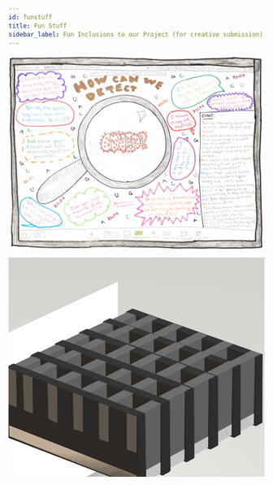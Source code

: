 ```yaml
---
id: funstuff
title: Fun Stuff
sidebar_label: Fun Inclusions to our Project (for creative submission)
---
```


![processdiagram](../assets/MiaDiagramImage.jpeg)
![processdiagram](../assets/3dmodelgrid.png)